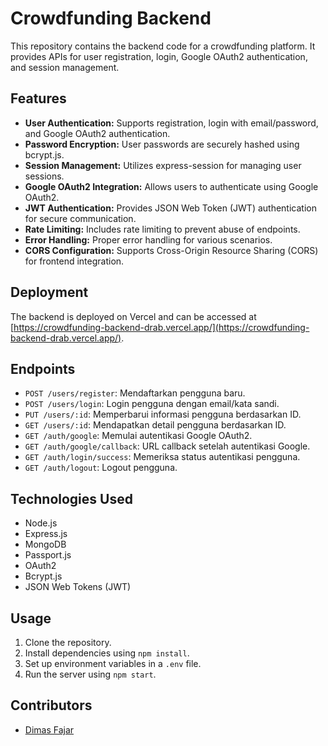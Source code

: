# Crowdfunding Backend

This repository contains the backend code for a crowdfunding platform. It provides APIs for user registration, login, Google OAuth2 authentication, and session management.

## Features

- **User Authentication:** Supports registration, login with email/password, and Google OAuth2 authentication.
- **Password Encryption:** User passwords are securely hashed using bcrypt.js.
- **Session Management:** Utilizes express-session for managing user sessions.
- **Google OAuth2 Integration:** Allows users to authenticate using Google OAuth2.
- **JWT Authentication:** Provides JSON Web Token (JWT) authentication for secure communication.
- **Rate Limiting:** Includes rate limiting to prevent abuse of endpoints.
- **Error Handling:** Proper error handling for various scenarios.
- **CORS Configuration:** Supports Cross-Origin Resource Sharing (CORS) for frontend integration.

## Deployment

The backend is deployed on Vercel and can be accessed at [https://crowdfunding-backend-drab.vercel.app/](https://crowdfunding-backend-drab.vercel.app/).

## Endpoints

- `POST /users/register`: Mendaftarkan pengguna baru.
- `POST /users/login`: Login pengguna dengan email/kata sandi.
- `PUT /users/:id`: Memperbarui informasi pengguna berdasarkan ID.
- `GET /users/:id`: Mendapatkan detail pengguna berdasarkan ID.
- `GET /auth/google`: Memulai autentikasi Google OAuth2.
- `GET /auth/google/callback`: URL callback setelah autentikasi Google.
- `GET /auth/login/success`: Memeriksa status autentikasi pengguna.
- `GET /auth/logout`: Logout pengguna.


## Technologies Used

- Node.js
- Express.js
- MongoDB
- Passport.js
- OAuth2
- Bcrypt.js
- JSON Web Tokens (JWT)

## Usage

1. Clone the repository.
2. Install dependencies using `npm install`.
3. Set up environment variables in a `.env` file.
4. Run the server using `npm start`.

## Contributors

- [Dimas Fajar](https://github.com/SideeID)
